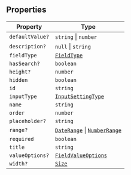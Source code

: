 ## Properties

| Property | Type |
| ------ | ------ |
| <a id="defaultvalue"></a> `defaultValue?` | `string` \| `number` |
| <a id="description"></a> `description?` | `null` \| `string` |
| <a id="fieldtype"></a> `fieldType` | [`FieldType`](FieldType.md) |
| <a id="hassearch"></a> `hasSearch?` | `boolean` |
| <a id="height"></a> `height?` | `number` |
| <a id="hidden"></a> `hidden` | `boolean` |
| <a id="id"></a> `id` | `string` |
| <a id="inputtype"></a> `inputType` | [`InputSettingType`](InputSettingType.md) |
| <a id="name"></a> `name` | `string` |
| <a id="order"></a> `order` | `number` |
| <a id="placeholder"></a> `placeholder?` | `string` |
| <a id="range"></a> `range?` | [`DateRange`](DateRange.md) \| [`NumberRange`](NumberRange.md) |
| <a id="required"></a> `required` | `boolean` |
| <a id="title"></a> `title` | `string` |
| <a id="valueoptions"></a> `valueOptions?` | [`FieldValueOptions`](FieldValueOptions.md) |
| <a id="width"></a> `width?` | [`Size`](Size.md) |
